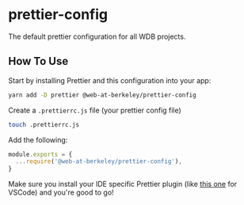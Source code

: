 # prettier-config

The default prettier configuration for all WDB projects.

## How To Use

Start by installing Prettier and this configuration into your app:

```bash
yarn add -D prettier @web-at-berkeley/prettier-config
```

Create a `.prettierrc.js` file (your prettier config file)

```bash
touch .prettierrc.js
```

Add the following:

```js
module.exports = {
  ...require('@web-at-berkeley/prettier-config'),
}
```

Make sure you install your IDE specific Prettier plugin (like [this one](https://marketplace.visualstudio.com/items?itemName=esbenp.prettier-vscode) for VSCode) and you're good to go!
